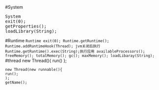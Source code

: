 #System
<pre>
System
exit(0);
getProperties();
loadLibrary(String);
</pre>

#Runtime
<code>Runtime
exit(0);
Runtime.getRuntime();
Runtime.addRuntimeHook(Thread); jvm关闭后执行
Runtime.getRuntime().exec(String);执行应用
availableProcessors();
freeMemory();
totalMemory();
gc();
maxMemory();
loadLibaray(String);
</code>
#thread
	new Thread(){
	run()
	};

	new Thread(new runnable(){
	run();
	);
	getName();
